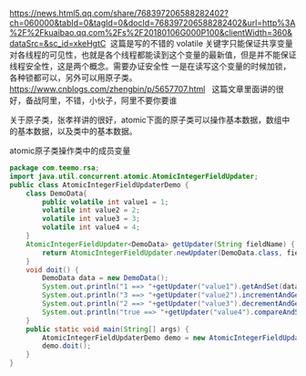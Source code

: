 
https://news.html5.qq.com/share/768397206588282402?ch=060000&tabId=0&tagId=0&docId=768397206588282402&url=http%3A%2F%2Fkuaibao.qq.com%2Fs%2F20180106G000P100&clientWidth=360&dataSrc=&sc_id=xkeHgtC  这篇是写的不错的
volatile 关键字只能保证共享变量对各线程的可见性，也就是各个线程都能读到这个变量的最新值，但是并不能保证线程安全性，这是两个概念。需要办证安全性
一是在读写这个变量的时候加锁，各种锁都可以，另外可以用原子类。
https://www.cnblogs.com/zhengbin/p/5657707.html   这篇文章里面讲的很好，备战阿里，不错，小伙子，阿里不要你要谁

关于原子类，张孝祥讲的很好，atomic下面的原子类可以操作基本数据，数组中的基本数据，以及类中的基本数据。

atomic原子类操作类中的成员变量   

``` java
package com.teemo.rsa;
import java.util.concurrent.atomic.AtomicIntegerFieldUpdater;
public class AtomicIntegerFieldUpdaterDemo {
    class DemoData{
        public volatile int value1 = 1;
        volatile int value2 = 2;
        volatile int value3 = 3;
        volatile int value4 = 4;
    }
    AtomicIntegerFieldUpdater<DemoData> getUpdater(String fieldName) {
        return AtomicIntegerFieldUpdater.newUpdater(DemoData.class, fieldName);
    }
    void doit() {
        DemoData data = new DemoData();
        System.out.println("1 ==> "+getUpdater("value1").getAndSet(data, 10));
        System.out.println("3 ==> "+getUpdater("value2").incrementAndGet(data));
        System.out.println("2 ==> "+getUpdater("value3").decrementAndGet(data));
        System.out.println("true ==> "+getUpdater("value4").compareAndSet(data, 4, 5));
    }
    public static void main(String[] args) {
        AtomicIntegerFieldUpdaterDemo demo = new AtomicIntegerFieldUpdaterDemo();
        demo.doit();
    }
}
```





